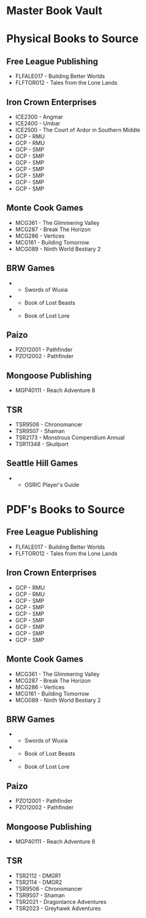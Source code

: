 # Master Book Vault
# Physical Books to Source
## Free League Publishing
- FLFALE017 - Building Better Worlds
- FLFTOR012 - Tales from the Lone Lands
## Iron Crown Enterprises
- ICE2300 - Angmar
- ICE2400 - Umbar
- ICE2500 - The Court of Ardor in Southern Middle
- GCP - RMU
- GCP - RMU
- GCP - SMP
- GCP - SMP
- GCP - SMP
- GCP - SMP
- GCP - SMP
- GCP - SMP
- GCP - SMP
## Monte Cook Games
- MCG361 - The Glimmering Valley
- MCG287 - Break The Horizon
- MCG286 - Vertices
- MCG161 - Building Tomorrow
- MCG089 - Ninth World Bestiary 2
## BRW Games
-  - Swords of Wuxia
-  - Book of Lost Beasts
-  - Book of Lost Lore
## Paizo
- PZO12001 - Pathfinder
- PZO12002 - Pathfinder
## Mongoose Publishing
- MGP40111 - Reach Adventure 8
## TSR
- TSR9506 - Chronomancer
- TSR9507 - Shaman
- TSR2173 - Monstrous Compendium Annual
- TSR11348 - Skullport
## Seattle Hill Games
-  - OSRIC Player's Guide
# PDF's Books to Source
## Free League Publishing
- FLFALE017 - Building Better Worlds
- FLFTOR012 - Tales from the Lone Lands
## Iron Crown Enterprises
- GCP - RMU
- GCP - RMU
- GCP - SMP
- GCP - SMP
- GCP - SMP
- GCP - SMP
- GCP - SMP
- GCP - SMP
- GCP - SMP
## Monte Cook Games
- MCG361 - The Glimmering Valley
- MCG287 - Break The Horizon
- MCG286 - Vertices
- MCG161 - Building Tomorrow
- MCG089 - Ninth World Bestiary 2
## BRW Games
-  - Swords of Wuxia
-  - Book of Lost Beasts
-  - Book of Lost Lore
## Paizo
- PZO12001 - Pathfinder
- PZO12002 - Pathfinder
## Mongoose Publishing
- MGP40111 - Reach Adventure 8
## TSR
- TSR2112 - DMGR1
- TSR2114 - DMGR2
- TSR9506 - Chronomancer
- TSR9507 - Shaman
- TSR2021 - Dragonlance Adventures
- TSR2023 - Greyhawk Adventures
